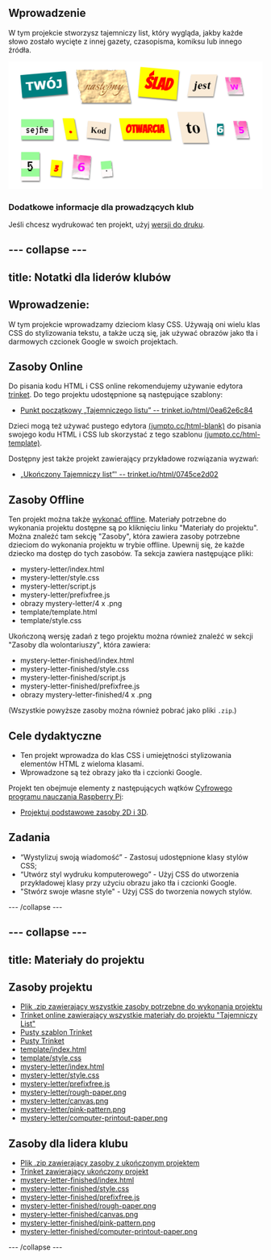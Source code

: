 ## Wprowadzenie

W tym projekcie stworzysz tajemniczy list, który wygląda, jakby każde słowo zostało wycięte z innej gazety, czasopisma, komiksu lub innego źródła.

![zrzut ekranu](images/letter-final.png)

### Dodatkowe informacje dla prowadzących klub

Jeśli chcesz wydrukować ten projekt, użyj [wersji do druku](https://projects.raspberrypi.org/pl-PL/projects/mystery-letter/print).

--- collapse ---
---
title: Notatki dla liderów klubów
---

## Wprowadzenie:

W tym projekcie wprowadzamy dzieciom klasy CSS. Używają oni wielu klas CSS do stylizowania tekstu, a także uczą się, jak używać obrazów jako tła i darmowych czcionek Google w swoich projektach.

## Zasoby Online

Do pisania kodu HTML i CSS online rekomendujemy używanie edytora [trinket](https://trinket.io/). Do tego projektu udostępnione są następujące szablony:

* [Punkt początkowy „Tajemniczego listu” -- trinket.io/html/0ea62e6c84](https://trinket.io/html/0ea62e6c84)

Dzieci mogą też używać pustego edytora [(jumpto.cc/html-blank)](http://jumpto.cc/html-blank) do pisania swojego kodu HTML i CSS lub skorzystać z tego szablonu [(jumpto.cc/html-template)](http://jumpto.cc/html-template).

Dostępny jest także projekt zawierający przykładowe rozwiązania wyzwań:

* [„Ukończony Tajemniczy list”' -- trinket.io/html/0745ce2d02](https://trinket.io/html/0745ce2d02)

## Zasoby Offline

Ten projekt można także [wykonać offline](https://www.codeclubprojects.org/en-GB/resources/webdev-working-offline/). Materiały potrzebne do wykonania projektu dostępne są po kliknięciu linku "Materiały do projektu". Można znaleźć tam sekcję "Zasoby", która zawiera zasoby potrzebne dzieciom do wykonania projektu w trybie offline. Upewnij się, że każde dziecko ma dostęp do tych zasobów. Ta sekcja zawiera następujące pliki:

* mystery-letter/index.html
* mystery-letter/style.css
* mystery-letter/script.js
* mystery-letter/prefixfree.js
* obrazy mystery-letter/4 x .png
* template/template.html
* template/style.css

Ukończoną wersję zadań z tego projektu można również znaleźć w sekcji "Zasoby dla wolontariuszy", która zawiera:

* mystery-letter-finished/index.html
* mystery-letter-finished/style.css
* mystery-letter-finished/script.js
* mystery-letter-finished/prefixfree.js
* obrazy mystery-letter-finished/4 x .png

(Wszystkie powyższe zasoby można również pobrać jako pliki `.zip`.)

## Cele dydaktyczne

* Ten projekt wprowadza do klas CSS i umiejętności stylizowania elementów HTML z wieloma klasami.
* Wprowadzone są też obrazy jako tła i czcionki Google. 

Projekt ten obejmuje elementy z następujących wątków [Cyfrowego programu nauczania Raspberry Pi](http://rpf.io/curriculum):

* [Projektuj podstawowe zasoby 2D i 3D](https://www.raspberrypi.org/curriculum/design/creator).

## Zadania

* “Wystylizuj swoją wiadomość” - Zastosuj udostępnione klasy stylów CSS;
* “Utwórz styl wydruku komputerowego” - Użyj CSS do utworzenia przykładowej klasy przy użyciu obrazu jako tła i czcionki Google. 
* "Stwórz swoje własne style" - Użyj CSS do tworzenia nowych stylów.

--- /collapse ---

--- collapse ---
---
title: Materiały do projektu
---

## Zasoby projektu

* [Plik .zip zawierający wszystkie zasoby potrzebne do wykonania projektu](resources/letter-project-resources.zip)
* [Trinket online zawierający wszystkie materiały do projektu "Tajemniczy List"](https://trinket.io/html/0ea62e6c84)
* [Pusty szablon Trinket](http://jumpto.cc/trinket-template)
* [Pusty Trinket](http://jumpto.cc/trinket-blank)
* [template/index.html](resources/template-index.html)
* [template/style.css](resources/template-style.css)
* [mystery-letter/index.html](resources/mystery-letter-index.html)
* [mystery-letter/style.css](resources/mystery-letter-style.css)
* [mystery-letter/prefixfree.js](resources/mystery-letter-prefixfree.js)
* [mystery-letter/rough-paper.png](resources/mystery-letter-rough-paper.png)
* [mystery-letter/canvas.png](resources/mystery-letter-canvas.png)
* [mystery-letter/pink-pattern.png](resources/mystery-letter-pink-pattern.png)
* [mystery-letter/computer-printout-paper.png](resources/mystery-letter-computer-printout-paper.png)

## Zasoby dla lidera klubu

* [Plik .zip zawierający zasoby z ukończonym projektem](resources/letter-volunteer-resources.zip)
* [Trinket zawierający ukończony projekt](https://trinket.io/html/0745ce2d02)
* [mystery-letter-finished/index.html](resources/mystery-letter-finished-index.html)
* [mystery-letter-finished/style.css](resources/mystery-letter-finished-style.css)
* [mystery-letter-finished/prefixfree.js](resources/mystery-letter-finished-prefixfree.js)
* [mystery-letter-finished/rough-paper.png](resources/mystery-letter-finished-rough-paper.png)
* [mystery-letter-finished/canvas.png](resources/mystery-letter-finished-canvas.png)
* [mystery-letter-finished/pink-pattern.png](resources/mystery-letter-finished-pink-pattern.png)
* [mystery-letter-finished/computer-printout-paper.png](resources/mystery-letter-finished-computer-printout-paper.png)

--- /collapse ---